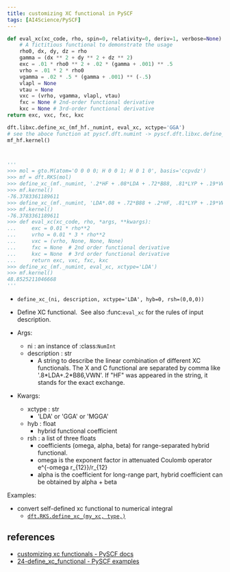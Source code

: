 ```yaml
---
title: customizing XC functional in PySCF
tags: [AI4Science/PySCF]
---
```




```Python
def eval_xc(xc_code, rho, spin=0, relativity=0, deriv=1, verbose=None):
    # A fictitious functional to demonstrate the usage
    rho0, dx, dy, dz = rho
    gamma = (dx ** 2 + dy ** 2 + dz ** 2)
    exc = .01 * rho0 ** 2 + .02 * (gamma + .001) ** .5
    vrho = .01 * 2 * rho0
    vgamma = .02 * .5 * (gamma + .001) ** (-.5)
    vlapl = None
    vtau = None
    vxc = (vrho, vgamma, vlapl, vtau)
    fxc = None # 2nd-order functional derivative
    kxc = None # 3rd-order functional derivative
return exc, vxc, fxc, kxc

dft.libxc.define_xc_(mf_hf._numint, eval_xc, xctype='GGA')
# see the aboce function at pyscf.dft.numint -> pyscf.dft.libxc.define_xc_
mf_hf.kernel()



'''
>>> mol = gto.M(atom='O 0 0 0; H 0 0 1; H 0 1 0', basis='ccpvdz')
>>> mf = dft.RKS(mol)
>>> define_xc_(mf._numint, '.2*HF + .08*LDA + .72*B88, .81*LYP + .19*VWN')
>>> mf.kernel()
-76.3783361189611
>>> define_xc_(mf._numint, 'LDA*.08 + .72*B88 + .2*HF, .81*LYP + .19*VWN')
>>> mf.kernel()
-76.3783361189611
>>> def eval_xc(xc_code, rho, *args, **kwargs):
...     exc = 0.01 * rho**2
...     vrho = 0.01 * 3 * rho**2
...     vxc = (vrho, None, None, None)
...     fxc = None  # 2nd order functional derivative
...     kxc = None  # 3rd order functional derivative
...     return exc, vxc, fxc, kxc
>>> define_xc_(mf._numint, eval_xc, xctype='LDA')
>>> mf.kernel()
48.8525211046668
'''
```
- `define_xc_(ni, description, xctype='LDA', hyb=0, rsh=(0,0,0))`
- Define XC functional.  See also :func:`eval_xc` for the rules of input description.
- Args:
	- ni : an instance of :class:`NumInt`
	- description : str
		- A string to describe the linear combination of different XC functionals. The X and C functional are separated by comma like '.8\*LDA+.2\*B86,VWN'. If "HF" was appeared in the string, it stands for the exact exchange.

- Kwargs:
	- xctype : str
		- 'LDA' or 'GGA' or 'MGGA'
	- hyb : float
		- hybrid functional coefficient
	- rsh : a list of three floats
		- coefficients (omega, alpha, beta) for range-separated hybrid functional.
		- omega is the exponent factor in attenuated Coulomb operator e^{-omega r_{12}}/r_{12}
		- alpha is the coefficient for long-range part, hybrid coefficient can be obtained by alpha + beta

Examples:




- convert self-defined xc functional to numerical integral
	- [`dft.RKS.define_xc_(my_xc, type,)`](https://github.com/pyscf/pyscf/blob/7b91b3ce5a00947654c9057bdf1a22499278b2bf/examples/dft/24-define_xc_functional.py#L50)



## references
- [customizing xc functionals - PySCF docs](https://pyscf.org/user/dft.html#customizing-xc-functionals)
- [24-define_xc_functional - PySCF examples](https://github.com/pyscf/pyscf/blob/master/examples/dft/24-define_xc_functional.py)


